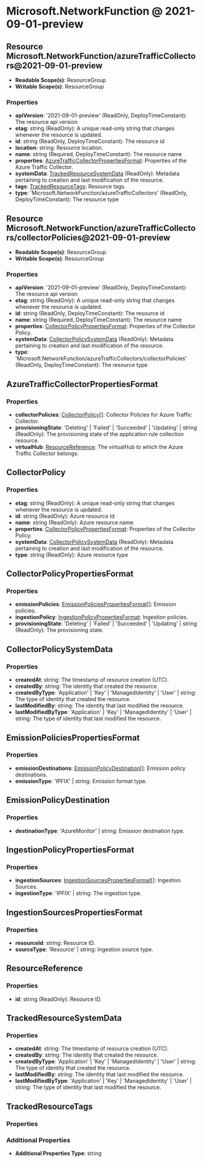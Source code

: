 # Microsoft.NetworkFunction @ 2021-09-01-preview

## Resource Microsoft.NetworkFunction/azureTrafficCollectors@2021-09-01-preview
* **Readable Scope(s)**: ResourceGroup
* **Writable Scope(s)**: ResourceGroup
### Properties
* **apiVersion**: '2021-09-01-preview' (ReadOnly, DeployTimeConstant): The resource api version
* **etag**: string (ReadOnly): A unique read-only string that changes whenever the resource is updated.
* **id**: string (ReadOnly, DeployTimeConstant): The resource id
* **location**: string: Resource location.
* **name**: string (Required, DeployTimeConstant): The resource name
* **properties**: [AzureTrafficCollectorPropertiesFormat](#azuretrafficcollectorpropertiesformat): Properties of the Azure Traffic Collector.
* **systemData**: [TrackedResourceSystemData](#trackedresourcesystemdata) (ReadOnly): Metadata pertaining to creation and last modification of the resource.
* **tags**: [TrackedResourceTags](#trackedresourcetags): Resource tags.
* **type**: 'Microsoft.NetworkFunction/azureTrafficCollectors' (ReadOnly, DeployTimeConstant): The resource type

## Resource Microsoft.NetworkFunction/azureTrafficCollectors/collectorPolicies@2021-09-01-preview
* **Readable Scope(s)**: ResourceGroup
* **Writable Scope(s)**: ResourceGroup
### Properties
* **apiVersion**: '2021-09-01-preview' (ReadOnly, DeployTimeConstant): The resource api version
* **etag**: string (ReadOnly): A unique read-only string that changes whenever the resource is updated.
* **id**: string (ReadOnly, DeployTimeConstant): The resource id
* **name**: string (Required, DeployTimeConstant): The resource name
* **properties**: [CollectorPolicyPropertiesFormat](#collectorpolicypropertiesformat): Properties of the Collector Policy.
* **systemData**: [CollectorPolicySystemData](#collectorpolicysystemdata) (ReadOnly): Metadata pertaining to creation and last modification of the resource.
* **type**: 'Microsoft.NetworkFunction/azureTrafficCollectors/collectorPolicies' (ReadOnly, DeployTimeConstant): The resource type

## AzureTrafficCollectorPropertiesFormat
### Properties
* **collectorPolicies**: [CollectorPolicy](#collectorpolicy)[]: Collector Policies for Azure Traffic Collector.
* **provisioningState**: 'Deleting' | 'Failed' | 'Succeeded' | 'Updating' | string (ReadOnly): The provisioning state of the application rule collection resource.
* **virtualHub**: [ResourceReference](#resourcereference): The virtualHub to which the Azure Traffic Collector belongs.

## CollectorPolicy
### Properties
* **etag**: string (ReadOnly): A unique read-only string that changes whenever the resource is updated.
* **id**: string (ReadOnly): Azure resource Id
* **name**: string (ReadOnly): Azure resource name
* **properties**: [CollectorPolicyPropertiesFormat](#collectorpolicypropertiesformat): Properties of the Collector Policy.
* **systemData**: [CollectorPolicySystemData](#collectorpolicysystemdata) (ReadOnly): Metadata pertaining to creation and last modification of the resource.
* **type**: string (ReadOnly): Azure resource type

## CollectorPolicyPropertiesFormat
### Properties
* **emissionPolicies**: [EmissionPoliciesPropertiesFormat](#emissionpoliciespropertiesformat)[]: Emission policies.
* **ingestionPolicy**: [IngestionPolicyPropertiesFormat](#ingestionpolicypropertiesformat): Ingestion policies.
* **provisioningState**: 'Deleting' | 'Failed' | 'Succeeded' | 'Updating' | string (ReadOnly): The provisioning state.

## CollectorPolicySystemData
### Properties
* **createdAt**: string: The timestamp of resource creation (UTC).
* **createdBy**: string: The identity that created the resource.
* **createdByType**: 'Application' | 'Key' | 'ManagedIdentity' | 'User' | string: The type of identity that created the resource.
* **lastModifiedBy**: string: The identity that last modified the resource.
* **lastModifiedByType**: 'Application' | 'Key' | 'ManagedIdentity' | 'User' | string: The type of identity that last modified the resource.

## EmissionPoliciesPropertiesFormat
### Properties
* **emissionDestinations**: [EmissionPolicyDestination](#emissionpolicydestination)[]: Emission policy destinations.
* **emissionType**: 'IPFIX' | string: Emission format type.

## EmissionPolicyDestination
### Properties
* **destinationType**: 'AzureMonitor' | string: Emission destination type.

## IngestionPolicyPropertiesFormat
### Properties
* **ingestionSources**: [IngestionSourcesPropertiesFormat](#ingestionsourcespropertiesformat)[]: Ingestion Sources.
* **ingestionType**: 'IPFIX' | string: The ingestion type.

## IngestionSourcesPropertiesFormat
### Properties
* **resourceId**: string: Resource ID.
* **sourceType**: 'Resource' | string: Ingestion source type.

## ResourceReference
### Properties
* **id**: string (ReadOnly): Resource ID.

## TrackedResourceSystemData
### Properties
* **createdAt**: string: The timestamp of resource creation (UTC).
* **createdBy**: string: The identity that created the resource.
* **createdByType**: 'Application' | 'Key' | 'ManagedIdentity' | 'User' | string: The type of identity that created the resource.
* **lastModifiedBy**: string: The identity that last modified the resource.
* **lastModifiedByType**: 'Application' | 'Key' | 'ManagedIdentity' | 'User' | string: The type of identity that last modified the resource.

## TrackedResourceTags
### Properties
### Additional Properties
* **Additional Properties Type**: string

